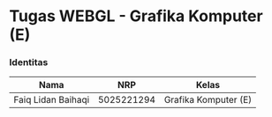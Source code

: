 # **Tugas WEBGL - Grafika Komputer (E)**

### **Identitas**

| **Nama**           | **NRP**    | **Kelas**            |
| ------------------ | ---------- | -------------------- |
| Faiq Lidan Baihaqi | 5025221294 | Grafika Komputer (E) |
